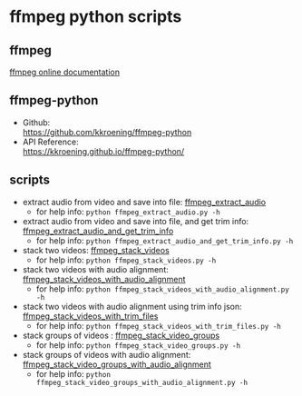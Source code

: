 # ffmpeg python scripts

## ffmpeg
[ffmpeg online documentation](http://ffmpeg.org/documentation.html)

## ffmpeg-python
- Github:	
  https://github.com/kkroening/ffmpeg-python
- API Reference:	
  https://kkroening.github.io/ffmpeg-python/

## scripts
- extract audio from video and save into file: [ffmpeg_extract_audio](./ffmpeg_extract_audio.py)
  - for help info: ```python ffmpeg_extract_audio.py -h```
- extract audio from video and save into file, and get trim info: [ffmpeg_extract_audio_and_get_trim_info](./ffmpeg_extract_audio_and_get_trim_info.py)
  - for help info: ```python ffmpeg_extract_audio_and_get_trim_info.py -h```
- stack two videos: [ffmpeg_stack_videos](./ffmpeg_stack_videos.py)
  - for help info: ```python ffmpeg_stack_videos.py -h```
- stack two videos with audio alignment: [ffmpeg_stack_videos_with_audio_alignment](./ffmpeg_stack_videos_with_audio_alignment.py)
  - for help info: ```python ffmpeg_stack_videos_with_audio_alignment.py -h```
- stack two videos with audio alignment using trim info json: [ffmpeg_stack_videos_with_trim_files](./ffmpeg_stack_videos_with_trim_files.py)
  - for help info: ```python ffmpeg_stack_videos_with_trim_files.py -h```
- stack groups of videos : [ffmpeg_stack_video_groups](./ffmpeg_stack_video_groups.py)
  - for help info: ```python ffmpeg_stack_video_groups.py -h```
- stack groups of videos with audio alignment: [ffmpeg_stack_video_groups_with_audio_alignment](./ffmpeg_stack_video_groups_with_audio_alignment.py)
  - for help info: ```python ffmpeg_stack_video_groups_with_audio_alignment.py -h```
